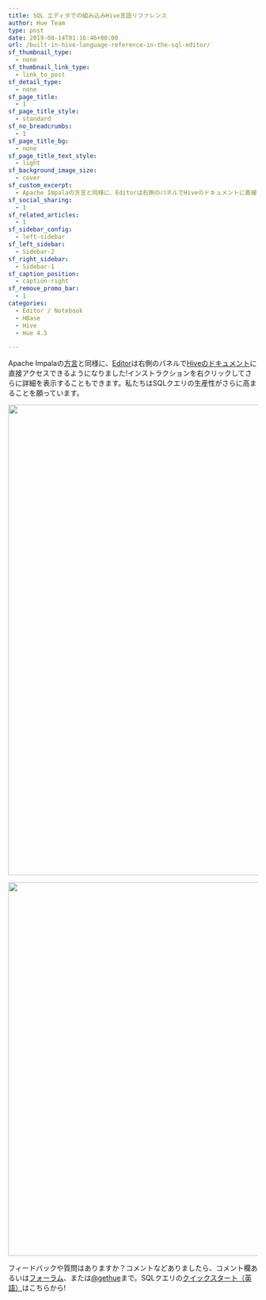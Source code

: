 ```yaml
---
title: SQL エディタでの組み込みHive言語リファレンス
author: Hue Team
type: post
date: 2019-08-14T01:16:46+00:00
url: /built-in-hive-language-reference-in-the-sql-editor/
sf_thumbnail_type:
  - none
sf_thumbnail_link_type:
  - link_to_post
sf_detail_type:
  - none
sf_page_title:
  - 1
sf_page_title_style:
  - standard
sf_no_breadcrumbs:
  - 1
sf_page_title_bg:
  - none
sf_page_title_text_style:
  - light
sf_background_image_size:
  - cover
sf_custom_excerpt:
  - Apache Impalaの方言と同様に、Editorは右側のパネルでHiveのドキュメントに直接アクセスできるようになりました!
sf_social_sharing:
  - 1
sf_related_articles:
  - 1
sf_sidebar_config:
  - left-sidebar
sf_left_sidebar:
  - Sidebar-2
sf_right_sidebar:
  - Sidebar-1
sf_caption_position:
  - caption-right
sf_remove_promo_bar:
  - 1
categories:
  - Editor / Notebook
  - HBase
  - Hive
  - Hue 4.5

---
```

Apache Impalaの[方言][1]と同様に、[Editor][2]は右側のパネルで[Hiveのドキュメント][3]に直接アクセスできるようになりました!インストラクションを右クリックしてさらに詳細を表示することもできます。私たちはSQLクエリの生産性がさらに高まることを願っています。

[<img class="aligncenter size-full wp-image-6052" src="https://cdn.gethue.com/uploads/2019/08/hive_wiki.png" alt="" width="1854" height="949" />][4]

[<img class="aligncenter size-full wp-image-6053" src="https://cdn.gethue.com/uploads/2019/08/hive_docs.png" alt="" width="1554" height="753" />][5]

<div>
</div>

<div>
  フィードバックや質問はありますか？コメントなどありましたら、コメント欄あるいは<a href="https://discourse.gethue.com/">フォーラム</a>、または<a href="https://twitter.com/gethue">@gethue</a>まで。SQLクエリの<a href="https://docs.gethue.com//quickstart/">クイックスタート（英語）</a>はこちらから!
</div>

<div>
</div>

<div>
</div>

 [1]: https://gethue.com/additional-sql-improvements-in-hue-4-3/
 [2]: https://gethue.com/sql-editor/
 [3]: https://cwiki.apache.org/confluence/display/Hive/Home
 [4]: https://cdn.gethue.com/uploads/2019/08/hive_wiki.png
 [5]: https://cdn.gethue.com/uploads/2019/08/hive_docs.png
